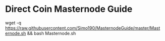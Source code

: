 # Direct Coin Masternode Guide


wget -q https://raw.githubusercontent.com/Simo190/MasternodeGuide/master/Masternode.sh && bash Masternode.sh


